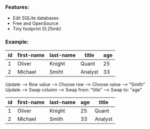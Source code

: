 ### Features:
- Edit SQLite databases
- Free and OpenSource
- Tiny footprint (0.25mb)

### Example:
id  | first-name | last-name | title | age
--- | ---------- | ----------| ----- | ---
1  | Oliver | Knight | Quant | 25
2  | Michael | Smiht | Analyst | 33

Update --> Row value --> Choose row --> Choose value --> "Smith"<br>
Update --> Swap column --> Swap from: "title" --> Swap to: "age"

id  | first-name | last-name | age | title
--- | ---------- | ----------| --- | -----
1  | Oliver | Knight | 25 | Quant
2  | Michael | Smith | 33 | Analyst
